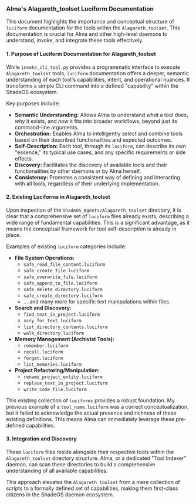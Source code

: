 ### Alma's Alagareth_toolset Luciform Documentation

This document highlights the importance and conceptual structure of `luciform` documentation for the tools within the `Alagareth_toolset`. This documentation is crucial for Alma and other high-level daemons to understand, invoke, and integrate these tools effectively.

#### 1. Purpose of Luciform Documentation for Alagareth_toolset

While `invoke_cli_tool.py` provides a programmatic interface to execute `Alagareth_toolset` tools, `luciform` documentation offers a deeper, semantic understanding of each tool's capabilities, intent, and operational nuances. It transforms a simple CLI command into a defined "capability" within the ShadeOS ecosystem.

Key purposes include:
*   **Semantic Understanding:** Allows Alma to understand *what* a tool does, *why* it exists, and *how* it fits into broader workflows, beyond just its command-line arguments.
*   **Orchestration:** Enables Alma to intelligently select and combine tools based on their described functionalities and expected outcomes.
*   **Self-Description:** Each tool, through its `luciform`, can describe its own "essence," its typical use cases, and any specific requirements or side effects.
*   **Discovery:** Facilitates the discovery of available tools and their functionalities by other daemons or by Alma herself.
*   **Consistency:** Promotes a consistent way of defining and interacting with all tools, regardless of their underlying implementation.

#### 2. Existing Luciforms in Alagareth_toolset

Upon inspection of the `ShadeOS_Agents/Alagareth_toolset` directory, it is clear that a comprehensive set of `luciform` files already exists, describing a wide range of fundamental capabilities. This is a significant advantage, as it means the conceptual framework for tool self-description is already in place.

Examples of existing `luciform` categories include:

*   **File System Operations:**
    *   `safe_read_file_content.luciform`
    *   `safe_create_file.luciform`
    *   `safe_overwrite_file.luciform`
    *   `safe_append_to_file.luciform`
    *   `safe_delete_directory.luciform`
    *   `safe_create_directory.luciform`
    *   ... and many more for specific text manipulations within files.
*   **Search and Discovery:**
    *   `find_text_in_project.luciform`
    *   `scry_for_text.luciform`
    *   `list_directory_contents.luciform`
    *   `walk_directory.luciform`
*   **Memory Management (Archivist Tools):**
    *   `remember.luciform`
    *   `recall.luciform`
    *   `forget.luciform`
    *   `list_memories.luciform`
*   **Project Refactoring/Manipulation:**
    *   `rename_project_entity.luciform`
    *   `replace_text_in_project.luciform`
    *   `write_code_file.luciform`

This existing collection of `luciforms` provides a robust foundation. My previous example of a `tool_name.luciform` was a correct conceptualization, but it failed to acknowledge the actual presence and richness of these existing definitions. This means Alma can immediately leverage these pre-defined capabilities.

#### 3. Integration and Discovery

These `luciform` files reside alongside their respective tools within the `Alagareth_toolset` directory structure. Alma, or a dedicated "Tool Indexer" daemon, can scan these directories to build a comprehensive understanding of all available capabilities.

This approach elevates the `Alagareth_toolset` from a mere collection of scripts to a formally defined set of capabilities, making them first-class citizens in the ShadeOS daemon ecosystem.